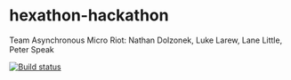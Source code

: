 # hexathon-hackathon

Team Asynchronous Micro Riot:
  Nathan Dolzonek, Luke Larew, Lane Little, Peter Speak
  
[![Build status](https://dockerbuildbadges.quelltext.eu/status.svg?organization=natedolz&repository=hexathon-hackathon)](https://hub.docker.com/r/natedolz/hexathon-hackathon/builds/)

